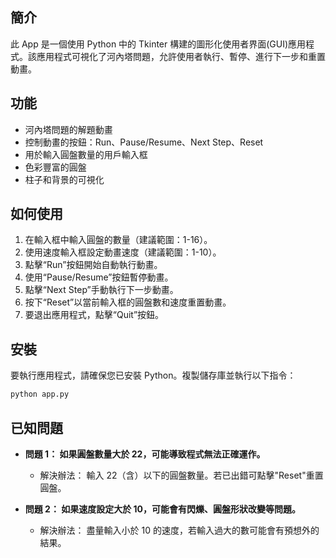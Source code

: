 ## 簡介

此 App 是一個使用 Python 中的 Tkinter 構建的圖形化使用者界面(GUI)應用程式。該應用程式可視化了河內塔問題，允許使用者執行、暫停、進行下一步和重置動畫。

## 功能

- 河內塔問題的解題動畫
- 控制動畫的按鈕：Run、Pause/Resume、Next Step、Reset
- 用於輸入圓盤數量的用戶輸入框
- 色彩豐富的圓盤
- 柱子和背景的可視化

## 如何使用

1. 在輸入框中輸入圓盤的數量（建議範圍：1-16）。
2. 使用速度輸入框設定動畫速度（建議範圍：1-10）。
3. 點擊“Run”按鈕開始自動執行動畫。
4. 使用“Pause/Resume”按鈕暫停動畫。
5. 點擊“Next Step”手動執行下一步動畫。
6. 按下“Reset”以當前輸入框的圓盤數和速度重置動畫。
7. 要退出應用程式，點擊“Quit”按鈕。

## 安裝

要執行應用程式，請確保您已安裝 Python。複製儲存庫並執行以下指令：

```bash
python app.py
```

## 已知問題

- **問題 1： 如果圓盤數量大於 22，可能導致程式無法正確運作。**

  - 解決辦法： 輸入 22（含）以下的圓盤數量。若已出錯可點擊"Reset"重置圓盤。

- **問題 2： 如果速度設定大於 10，可能會有閃爍、圓盤形狀改變等問題。**
  - 解決辦法： 盡量輸入小於 10 的速度，若輸入過大的數可能會有預想外的結果。
